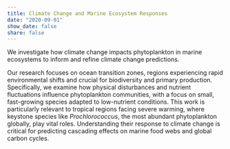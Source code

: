 ```yaml
---
title: Climate Change and Marine Ecosystem Responses
date: "2020-09-01"
show_date: false
share: false
---
```

We investigate how climate change impacts phytoplankton in marine ecosystems to inform and refine climate change predictions.

<!--more-->

Our research focuses on ocean transition zones, regions experiencing rapid environmental shifts and crucial for biodiversity and primary production. Specifically, we examine how physical disturbances and nutrient fluctuations influence phytoplankton communities, with a focus on small, fast-growing species adapted to low-nutrient conditions. This work is particularly relevant to tropical regions facing severe warming, where keystone species like *Prochlorococcus*, the most abundant phytoplankton globally, play vital roles. Understanding their response to climate change is critical for predicting cascading effects on marine food webs and global carbon cycles.